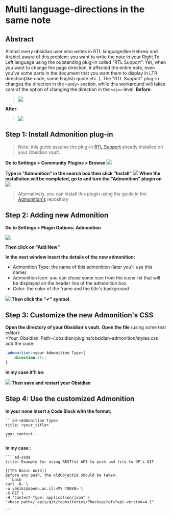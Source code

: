 

# Multi language-directions in the same note 

## Abstract
Almost every obsidian user who writes in RTL language(like Hebrew and Arabic) aware of this problem: you want to write the note in your Right To Left language using the outstanding plug-in called "RTL Support". Yet, when you want to change the page direction, it affected the entire note, even you've some parts in the document that you want them to display in LTR direction(like code, some English quote etc. ).
The "RTL Support" plug-in changes the direction in the `<Body>` section, while this workaround will takes care of the option of changing the direction in the `<div>` level. 
**Before**:
> ![](Pasted%20image%2020210905134340.png)

**After**:
> ![](Pasted%20image%2020210905134104.png)

## Step 1: Install Admonition plug-in
> Note: this guide assume the plug-in [RTL Support](https://github.com/esm7/obsidian-rtl) already installed on your Obsidian vault.

**Go to Settings > Community Plugins > Browse**
![](Pasted%20image%2020210905132650.png)

**Type in "Admonition" in the search box then click "Install"**
![](Pasted%20image%2020210905132827.png)
**When the installation will be completed, go to  and turn the "Admonition" plugin on** 
![](Pasted%20image%2020210905133407.png)
> Alternatively, you can install this plugin using the guide in the [Admonition's](https://github.com/valentine195/obsidian-admonition) repository 
## Step 2: Adding new Admonition
**Go to Settings > Plugin Options: Admonition** 

![](Pasted%20image%2020210905153418.png)

**Then click on "Add New"**

**In the next window insert the details of the new admonition:**
* Admonition Type: the name of this admonition (later you'll use this name). 
* Admonition Icon: you can chose some icon from the icons list that will be displayed on the header line of the admonition box.
*  Color: the color of the frame and the title's background

![](Pasted%20image%2020210905150917.png)
**Then click the "✔" symbol.**

## Step 3: Customize the new Admonition's CSS
**Open the directory of your Obsidian's vault.**
**Open the file** (using some text editor):  
<Your_Obsidian_Path>/.obsidian/plugins/obsidian-admonition/styles.css
add the code:
```css
.admonition-<your Admonition Type>{
	direction:ltr;
}
```
**In my case it'll be:**

![](Pasted%20image%2020210905151924.png)
**Then save and restart your Obsidian**

## Step 4: Use the customized Admonition
**In your none Insert a Code Block with the format:**
````
```ad-<Admonition Type>
title: <your_title>

your content..
```
````

**In my case :**
`````
````ad-code
title: Example for using RESTful API to push .md file to OP's GIT

[[TFS Basic Auth]]
Before any push, the oldObjectId should be taken:
```bash
curl -D- \
-u yakiki@openu.ac.il:<MY TOKEN> \
-X GET \
-H "Content-Type: application/json" \
"<base path>/_apis/git/repositories/PBackup/refs?api-version=4.1" 

```
`````

 

